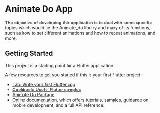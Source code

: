 # Animate Do App

The objective of developing this application is to deal with some specific topics which would be the Animate_do library and many of its functions, such as how to set different animations and how to repeat animations, and more.

## Getting Started

This project is a starting point for a Flutter application.

A few resources to get you started if this is your first Flutter project:

- [Lab: Write your first Flutter app](https://docs.flutter.dev/get-started/codelab)
- [Cookbook: Useful Flutter samples](https://docs.flutter.dev/cookbook)
- [Animate Do Package](https://pub.dev/packages/animate_do)
- [Online documentation](https://docs.flutter.dev/), which offers tutorials, samples, guidance on mobile development, and a full API reference.
